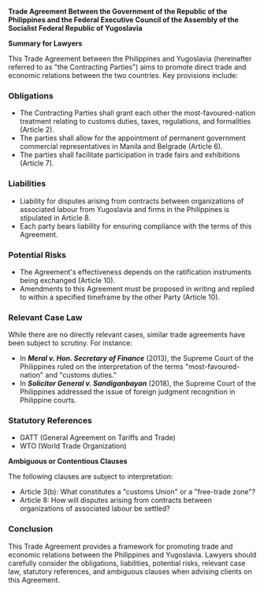 **Trade Agreement Between the Government of the Republic of the Philippines and the Federal Executive Council of the Assembly of the Socialist Federal Republic of Yugoslavia**

**Summary for Lawyers**

This Trade Agreement between the Philippines and Yugoslavia (hereinafter referred to as "the Contracting Parties") aims to promote direct trade and economic relations between the two countries. Key provisions include:

### Obligations

*   The Contracting Parties shall grant each other the most-favoured-nation treatment relating to customs duties, taxes, regulations, and formalities (Article 2).
*   The parties shall allow for the appointment of permanent government commercial representatives in Manila and Belgrade (Article 6).
*   The parties shall facilitate participation in trade fairs and exhibitions (Article 7).

### Liabilities

*   Liability for disputes arising from contracts between organizations of associated labour from Yugoslavia and firms in the Philippines is stipulated in Article 8.
*   Each party bears liability for ensuring compliance with the terms of this Agreement.

### Potential Risks

*   The Agreement's effectiveness depends on the ratification instruments being exchanged (Article 10).
*   Amendments to this Agreement must be proposed in writing and replied to within a specified timeframe by the other Party (Article 10).

### Relevant Case Law

While there are no directly relevant cases, similar trade agreements have been subject to scrutiny. For instance:

*   In ***Meral v. Hon. Secretary of Finance*** (2013), the Supreme Court of the Philippines ruled on the interpretation of the terms "most-favoured-nation" and "customs duties."
*   In ***Solicitor General v. Sandiganbayan*** (2018), the Supreme Court of the Philippines addressed the issue of foreign judgment recognition in Philippine courts.

### Statutory References

*   GATT (General Agreement on Tariffs and Trade)
*   WTO (World Trade Organization)

**Ambiguous or Contentious Clauses**

The following clauses are subject to interpretation:

*   Article 3(b): What constitutes a "customs Union" or a "free-trade zone"?
*   Article 8: How will disputes arising from contracts between organizations of associated labour be settled?

### Conclusion

This Trade Agreement provides a framework for promoting trade and economic relations between the Philippines and Yugoslavia. Lawyers should carefully consider the obligations, liabilities, potential risks, relevant case law, statutory references, and ambiguous clauses when advising clients on this Agreement.